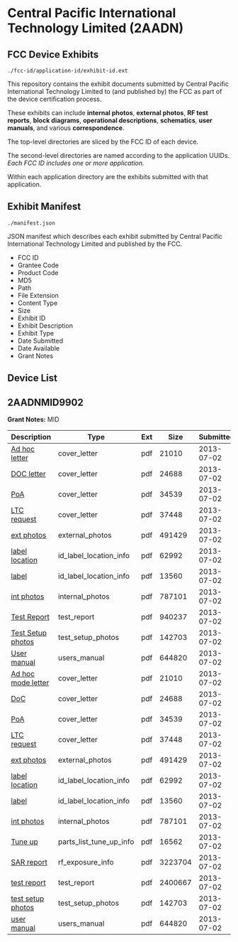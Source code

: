 # Central Pacific International Technology Limited (2AADN)
## FCC Device Exhibits

```
./fcc-id/application-id/exhibit-id.ext
```

This repository contains the exhibit documents submitted by Central Pacific International Technology Limited to (and published by) the FCC as part of the device certification process.

These exhibits can include **internal photos**, **external photos**, **RF test reports**, **block diagrams**, **operational descriptions**, **schematics**, **user manuals**, and various **correspondence**.

The top-level directories are sliced by the FCC ID of each device.

The second-level directories are named according to the application UUIDs. *Each FCC ID includes one or more application.*

Within each application directory are the exhibits submitted with that application. 

## Exhibit Manifest

```
./manifest.json
```

JSON manifest which describes each exhibit submitted by Central Pacific International Technology Limited and published by the FCC.

- FCC ID
- Grantee Code
- Product Code
- MD5
- Path
- File Extension
- Content Type
- Size
- Exhibit ID
- Exhibit Description
- Exhibit Type
- Date Submitted
- Date Available
- Grant Notes

## Device List
## 2AADNMID9902
**Grant Notes:** MID

| Description | Type | Ext | Size | Submitted | Available |
| ----------- | ---- | --- | ---- | --------- | --------- |
| [Ad hoc letter](2AADNMID9902/b335b51a9745af4c9fb347e20090bfbc/2005462.pdf) | cover_letter | pdf | 21010 | 2013-07-02 | 2013-07-02 |
| [DOC letter](2AADNMID9902/b335b51a9745af4c9fb347e20090bfbc/2005463.pdf) | cover_letter | pdf | 24688 | 2013-07-02 | 2013-07-02 |
| [PoA](2AADNMID9902/b335b51a9745af4c9fb347e20090bfbc/2005464.pdf) | cover_letter | pdf | 34539 | 2013-07-02 | 2013-07-02 |
| [LTC request](2AADNMID9902/b335b51a9745af4c9fb347e20090bfbc/2005465.pdf) | cover_letter | pdf | 37448 | 2013-07-02 | 2013-07-02 |
| [ext photos](2AADNMID9902/b335b51a9745af4c9fb347e20090bfbc/2005466.pdf) | external_photos | pdf | 491429 | 2013-07-02 | 2013-07-02 |
| [label location](2AADNMID9902/b335b51a9745af4c9fb347e20090bfbc/2005468.pdf) | id_label_location_info | pdf | 62992 | 2013-07-02 | 2013-07-02 |
| [label](2AADNMID9902/b335b51a9745af4c9fb347e20090bfbc/2005470.pdf) | id_label_location_info | pdf | 13560 | 2013-07-02 | 2013-07-02 |
| [int photos](2AADNMID9902/b335b51a9745af4c9fb347e20090bfbc/2005467.pdf) | internal_photos | pdf | 787101 | 2013-07-02 | 2013-07-02 |
| [Test Report](2AADNMID9902/b335b51a9745af4c9fb347e20090bfbc/2005469.pdf) | test_report | pdf | 940237 | 2013-07-02 | 2013-07-02 |
| [Test Setup photos](2AADNMID9902/b335b51a9745af4c9fb347e20090bfbc/2005471.pdf) | test_setup_photos | pdf | 142703 | 2013-07-02 | 2013-07-02 |
| [User manual](2AADNMID9902/b335b51a9745af4c9fb347e20090bfbc/2005461.pdf) | users_manual | pdf | 644820 | 2013-07-02 | 2013-07-02 |
| [Ad hoc mode letter](2AADNMID9902/987a68f0cfedcedd480cd813009f465b/2005462.pdf) | cover_letter | pdf | 21010 | 2013-07-02 | 2013-07-02 |
| [DoC](2AADNMID9902/987a68f0cfedcedd480cd813009f465b/2005463.pdf) | cover_letter | pdf | 24688 | 2013-07-02 | 2013-07-02 |
| [PoA](2AADNMID9902/987a68f0cfedcedd480cd813009f465b/2005464.pdf) | cover_letter | pdf | 34539 | 2013-07-02 | 2013-07-02 |
| [LTC request](2AADNMID9902/987a68f0cfedcedd480cd813009f465b/2005465.pdf) | cover_letter | pdf | 37448 | 2013-07-02 | 2013-07-02 |
| [ext photos](2AADNMID9902/987a68f0cfedcedd480cd813009f465b/2005466.pdf) | external_photos | pdf | 491429 | 2013-07-02 | 2013-07-02 |
| [label location](2AADNMID9902/987a68f0cfedcedd480cd813009f465b/2005468.pdf) | id_label_location_info | pdf | 62992 | 2013-07-02 | 2013-07-02 |
| [label](2AADNMID9902/987a68f0cfedcedd480cd813009f465b/2005470.pdf) | id_label_location_info | pdf | 13560 | 2013-07-02 | 2013-07-02 |
| [int photos](2AADNMID9902/987a68f0cfedcedd480cd813009f465b/2005467.pdf) | internal_photos | pdf | 787101 | 2013-07-02 | 2013-07-02 |
| [Tune up](2AADNMID9902/987a68f0cfedcedd480cd813009f465b/2005502.pdf) | parts_list_tune_up_info | pdf | 16562 | 2013-07-02 | 2013-07-02 |
| [SAR report](2AADNMID9902/987a68f0cfedcedd480cd813009f465b/2005488.pdf) | rf_exposure_info | pdf | 3223704 | 2013-07-02 | 2013-07-02 |
| [test report](2AADNMID9902/987a68f0cfedcedd480cd813009f465b/2005496.pdf) | test_report | pdf | 2400667 | 2013-07-02 | 2013-07-02 |
| [test setup photos](2AADNMID9902/987a68f0cfedcedd480cd813009f465b/2005471.pdf) | test_setup_photos | pdf | 142703 | 2013-07-02 | 2013-07-02 |
| [user manual](2AADNMID9902/987a68f0cfedcedd480cd813009f465b/2005461.pdf) | users_manual | pdf | 644820 | 2013-07-02 | 2013-07-02 |
